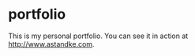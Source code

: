 portfolio
=========

This is my personal portfolio. You can see it in action at <http://www.astandke.com>.
